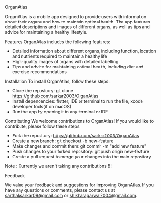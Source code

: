 OrganAtlas

OrganAtlas is a mobile app designed to provide users with information about their organs and how to maintain optimal health. The app features detailed descriptions and images of different organs, as well as tips and advice for maintaining a healthy lifestyle.

Features
OrganAtlas includes the following features:

- Detailed information about different organs, including function, location and nutrients required to maintain a healthy life
- High-quality images of organs with detailed labelling
- Tips and advice for maintaining optimal health, including diet and exercise recommendations

Installation
To install OrganAtlas, follow these steps:

- Clone the repository: git clone https://github.com/sarkar2003/OrganAtlas
- Install dependencies: flutter, IDE or terminal to run the file, xcode developer tools(if on macOS)
- Run the app by opening it in any terminal or IDE

Contributing
We welcome contributions to OrganAtlas! If you would like to contribute, please follow these steps:

- Fork the repository: https://github.com/sarkar2003/OrganAtlas
- Create a new branch: git checkout -b new-feature
- Make changes and commit them: git commit -m "add new feature"
- Push changes to your forked repository: git push origin new-feature
- Create a pull request to merge your changes into the main repository

Note : Currently we aren't taking any contributions !!!

Feedback

We value your feedback and suggestions for improving OrganAtlas. If you have any questions or comments, please contact us at sarthaksarkar09@gmail.com or shikharagarwal2004@gmail.com.
